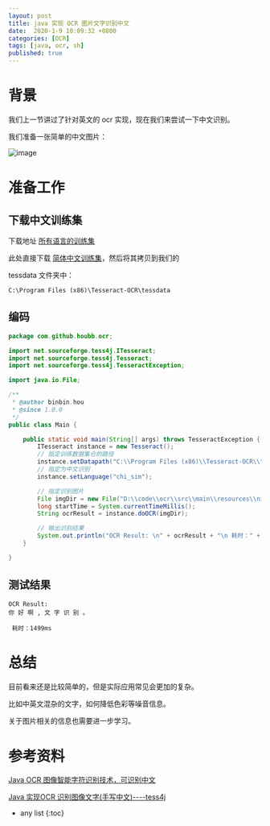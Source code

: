 ```yaml
---
layout: post
title: java 实现 OCR 图片文字识别中文
date:  2020-1-9 10:09:32 +0800
categories: [OCR]
tags: [java, ocr, sh]
published: true
---
```


# 背景

我们上一节讲过了针对英文的 ocr 实现，现在我们来尝试一下中文识别。

我们准备一张简单的中文图片：

![image](https://user-images.githubusercontent.com/18375710/72068959-1788cc80-3321-11ea-8cff-3d68add997f0.png)

# 准备工作

## 下载中文训练集

下载地址 [所有语言的训练集](https://github.com/tesseract-ocr/tessdata)

此处直接下载 [简体中文训练集](https://github.com/tesseract-ocr/tessdata/blob/master/chi_sim.traineddata)，然后将其拷贝到我们的

tessdata 文件夹中：

```
C:\Program Files (x86)\Tesseract-OCR\tessdata
```

## 编码

```java
package com.github.houbb.ocr;

import net.sourceforge.tess4j.ITesseract;
import net.sourceforge.tess4j.Tesseract;
import net.sourceforge.tess4j.TesseractException;

import java.io.File;

/**
 * @author binbin.hou
 * @since 1.0.0
 */
public class Main {

    public static void main(String[] args) throws TesseractException {
        ITesseract instance = new Tesseract();
        // 指定训练数据集合的路径
        instance.setDatapath("C:\\Program Files (x86)\\Tesseract-OCR\\tessdata");
        // 指定为中文识别
        instance.setLanguage("chi_sim");

        // 指定识别图片
        File imgDir = new File("D:\\code\\ocr\\src\\main\\resources\\nihao.png");
        long startTime = System.currentTimeMillis();
        String ocrResult = instance.doOCR(imgDir);

        // 输出识别结果
        System.out.println("OCR Result: \n" + ocrResult + "\n 耗时：" + (System.currentTimeMillis() - startTime) + "ms");
    }

}
```

## 测试结果

```
OCR Result: 
你 好 啊 , 文 字 识 别 。

 耗时：1499ms
```

# 总结

目前看来还是比较简单的，但是实际应用常见会更加的复杂。

比如中英文混杂的文字，如何降低色彩等噪音信息。

关于图片相关的信息也需要进一步学习。

# 参考资料

[Java OCR 图像智能字符识别技术，可识别中文](https://www.cnblogs.com/pejsidney/p/9487888.html)

[Java 实现OCR 识别图像文字(手写中文)----tess4j](https://blog.csdn.net/weixin_37794901/article/details/83343092)

* any list
{:toc}